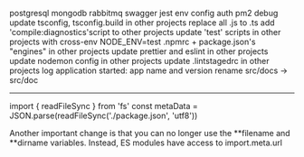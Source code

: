 postgresql
mongodb
rabbitmq
swagger
jest
env
config
auth
pm2
debug
update tsconfig, tsconfig.build in other projects
replace all .js to .ts
add 'compile:diagnostics'script to other projects
update 'test' scripts in other projects with cross-env NODE_ENV=test
.npmrc + package.json's "engines" in other projects
update prettier and eslint in other projects
update nodemon config in other projects
update .lintstagedrc in other projects
log application started: app name and version
rename src/docs -> src/doc

---

import { readFileSync } from 'fs'
const metaData = JSON.parse(readFileSync('./package.json', 'utf8'))

Another important change is that you can no longer use the **filename and **dirname variables. Instead, ES modules have access to import.meta.url
